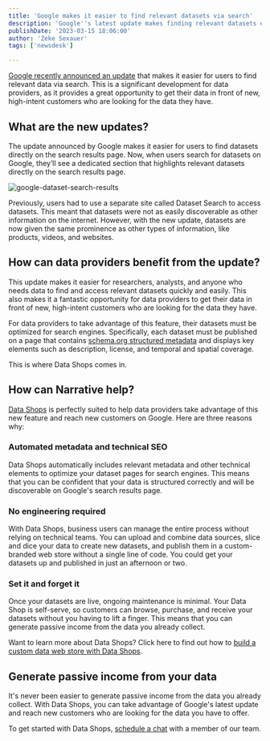 ```yaml
---
title: 'Google makes it easier to find relevant datasets via search'
description: 'Google''s latest update makes finding relevant datasets easier than ever. Learn how data providers can benefit and generate passive income with Data Shops.'
publishDate: '2023-03-15 18:06:00'
author: 'Zeke Sexauer'
tags: ['newsdesk']

---
```

[Google recently announced an update](https://ai.googleblog.com/2023/02/datasets-at-your-fingertips-in-google.html) that makes it easier for users to find relevant data via search. This is a significant development for data providers, as it provides a great opportunity to get their data in front of new, high-intent customers who are looking for the data they have.

## What are the new updates?

The update announced by Google makes it easier for users to find datasets directly on the search results page. Now, when users search for datasets on Google, they’ll see a dedicated section that highlights relevant datasets directly on the search results page.

![google-dataset-search-results](https://solutions.narrative.io/hubfs/email/google-dataset-search-results.png)

Previously, users had to use a separate site called Dataset Search to access datasets. This meant that datasets were not as easily discoverable as other information on the internet. However, with the new update, datasets are now given the same prominence as other types of information, like products, videos, and websites.

## How can data providers benefit from the update?

This update makes it easier for researchers, analysts, and anyone who needs data to find and access relevant datasets quickly and easily. This also makes it a fantastic opportunity for data providers to get their data in front of new, high-intent customers who are looking for the data they have.

For data providers to take advantage of this feature, their datasets must be optimized for search engines. Specifically, each dataset must be published on a page that contains [schema.org structured metadata](https://developers.google.com/search/docs/appearance/structured-data/dataset) and displays key elements such as description, license, and temporal and spatial coverage.

This is where Data Shops comes in.

## How can Narrative help?

[Data Shops](/solutions/data-monetization) is perfectly suited to help data providers take advantage of this new feature and reach new customers on Google. Here are three reasons why:

### Automated metadata and technical SEO

Data Shops automatically includes relevant metadata and other technical elements to optimize your dataset pages for search engines. This means that you can be confident that your data is structured correctly and will be discoverable on Google's search results page.

### No engineering required

With Data Shops, business users can manage the entire process without relying on technical teams. You can upload and combine data sources, slice and dice your data to create new datasets, and publish them in a custom-branded web store without a single line of code. You could get your datasets up and published in just an afternoon or two.

### Set it and forget it

Once your datasets are live, ongoing maintenance is minimal. Your Data Shop is self-serve, so customers can browse, purchase, and receive your datasets without you having to lift a finger. This means that you can generate passive income from the data you already collect.

Want to learn more about Data Shops? Click here to find out how to [build a custom data web store with Data Shops](/blog/data-shops).

## Generate passive income from your data

It's never been easier to generate passive income from the data you already collect. With Data Shops, you can take advantage of Google's latest update and reach new customers who are looking for the data you have to offer.

To get started with Data Shops, [schedule a chat](/contact) with a member of our team.
